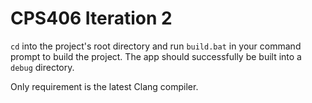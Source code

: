 # CPS406 Iteration 2

```cd``` into the project's root directory and run ```build.bat``` in your command prompt to build the project. The app should successfully be built into a ```debug``` directory.

Only requirement is the latest Clang compiler.
